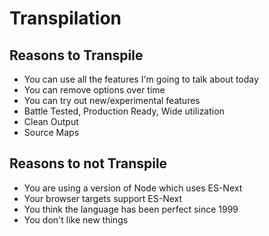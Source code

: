# Transpilation

## Reasons to Transpile
- You can use all the features I'm going to talk about today
- You can remove options over time
- You can try out new/experimental features
- Battle Tested, Production Ready, Wide utilization
- Clean Output
- Source Maps

## Reasons to not Transpile
- You are using a version of Node which uses ES-Next
- Your browser targets support ES-Next
- You think the language has been perfect since 1999
- You don't like new things
